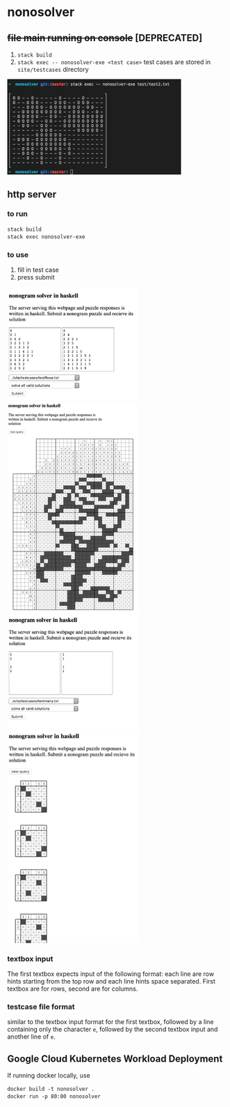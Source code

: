 # nonosolver
## ~~file main running on console~~ [DEPRECATED]
1. `stack build`
2. `stack exec -- nonosolver-exe <test case>`
test cases are stored in `site/testcases` directory
<img src="./readmefiles/img1.png" width="400">

## http server
### to run
```sh
stack build
stack exec nonosolver-exe
```
### to use
1. fill in test case
2. press submit

<img src="./readmefiles/rose_input.png" width="300">

<img src="./readmefiles/rose_output.png" width="300">

<img src="./readmefiles/multi_input.png" width="300">

<img src="./readmefiles/multi_output.png" width="300">


### textbox input
The first textbox expects input of the following format: each line are row hints starting from the top row and each line hints space separated. First textbox are for rows, second are for columns.

### testcase file format
similar to the textbox input format for the first textbox, followed by a line containing only the character `e`, followed by the second textbox input and another line of `e`.

## Google Cloud Kubernetes Workload Deployment
If running docker locally, use
```Dockerfile
docker build -t nonosolver .
docker run -p 80:80 nonosolver
```